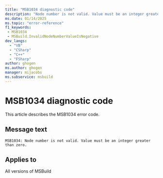 ```yaml
---
title: "MSB1034 diagnostic code"
description: "Node number is not valid. Value must be an integer greater than zero."
ms.date: 01/14/2025
ms.topic: "error-reference"
f1_keywords:
 - MSB1034
 - MSBuild.InvalidNodeNumberValueIsNegative
dev_langs:
  - "VB"
  - "CSharp"
  - "C++"
  - "FSharp"
author: ghogen
ms.author: ghogen
manager: mijacobs
ms.subservice: msbuild
---
```


# MSB1034 diagnostic code

<!-- :::ErrorDefinitionDescription::: -->
<!-- :::editable-content name="introDescription"::: -->
This article describes the MSB1034 error code.
<!-- :::editable-content-end::: -->

## Message text

`MSB1034: Node number is not valid. Value must be an integer greater than zero.`

<!-- :::editable-content name="postOutputDescription"::: -->
<!--
{StrBegin="MSBUILD : error MSB1034: "}
        UE: This message does not need in-line parameters because the exception takes care of displaying the invalid arg.
        This error is shown when a user specifies a CPU value that is zero or less. For example, -nodeMode:0 instead of -nodeMode:2.
        LOCALIZATION: The prefix "MSBUILD : error MSBxxxx:" should not be localized.
-->
<!-- :::editable-content-end::: -->
<!-- :::ErrorDefinitionDescription-end::: -->

## Applies to

All versions of MSBuild
